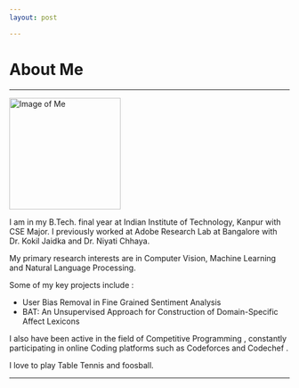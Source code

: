 ```yaml
---
layout: post

---
```




# About Me
---------

<img src="https://warahul.github.io/static/images/fig4.jpg" alt="Image of Me" style="width: 200px;"/>

I am in my B.Tech. final year at Indian Institute of Technology, Kanpur with CSE Major. I previously worked at Adobe Research Lab at Bangalore with Dr. Kokil Jaidka and Dr. Niyati Chhaya.

My primary research interests are in Computer Vision, Machine Learning and Natural Language Processing.

Some of my key projects include :
* User Bias Removal in Fine Grained Sentiment Analysis
* BAT: An Unsupervised Approach for Construction of Domain-Specific Affect Lexicons

I also have been active in the field of Competitive Programming , constantly participating in online Coding platforms such as Codeforces and Codechef .

I love to play Table Tennis and foosball.<br>


------
